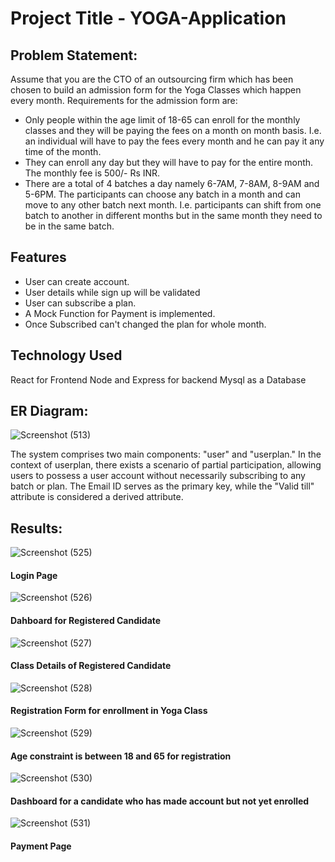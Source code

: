 # Project Title - YOGA-Application
## Problem Statement:
Assume that you are the CTO of an outsourcing firm which has been chosen to build an
admission form for the Yoga Classes which happen every month.
Requirements for the admission form are:
- Only people within the age limit of 18-65 can enroll for the monthly classes and they will
be paying the fees on a month on month basis. I.e. an individual will have to pay the fees
every month and he can pay it any time of the month.
- They can enroll any day but they will have to pay for the entire month. The monthly fee is
500/- Rs INR.
- There are a total of 4 batches a day namely 6-7AM, 7-8AM, 8-9AM and 5-6PM. The
participants can choose any batch in a month and can move to any other batch next
month. I.e. participants can shift from one batch to another in different months but in the
same month they need to be in the same batch.


## Features
- User can create account.
- User details while sign up will be validated
- User can subscribe a plan.
- A Mock Function for Payment is implemented.
- Once Subscribed can't changed the plan for whole month.

  
## Technology Used
React for Frontend
Node and Express for backend
Mysql as a Database

## ER Diagram:

![Screenshot (513)](https://github.com/D-P-01/YOGA-FRONT_END/assets/148607994/f62be719-5791-4aa2-9936-6665e81f8b4d)

The system comprises two main components: "user" and "userplan." 
In the context of userplan, there exists a scenario of partial participation, allowing users to possess a user account without necessarily subscribing to any batch or plan.
The Email ID serves as the primary key, while the "Valid till" attribute is considered a derived attribute.

## Results:

![Screenshot (525)](https://github.com/D-P-01/YOGA-FRONT_END/assets/148607994/0632e38d-1126-457a-9c3e-89aace2c3ea2)
#### Login Page 

![Screenshot (526)](https://github.com/D-P-01/YOGA-FRONT_END/assets/148607994/d4a7aa0f-4837-4f21-bc14-a22921409477)
#### Dahboard for Registered Candidate

![Screenshot (527)](https://github.com/D-P-01/YOGA-FRONT_END/assets/148607994/9f62a0d5-0e0b-4297-9346-0c518aa164cf)
#### Class Details of Registered Candidate

![Screenshot (528)](https://github.com/D-P-01/YOGA-FRONT_END/assets/148607994/433ce7ae-8bb9-4495-8482-c51b0b110b52)
#### Registration Form for enrollment in Yoga Class

![Screenshot (529)](https://github.com/D-P-01/YOGA-FRONT_END/assets/148607994/894317a5-6330-438c-8324-84e076f19ff2)
#### Age constraint is between 18 and 65 for registration

![Screenshot (530)](https://github.com/D-P-01/YOGA-FRONT_END/assets/148607994/447f009e-4ebf-4049-a38e-82e3d107cbe8)
#### Dashboard for a candidate who has made account but not yet enrolled

![Screenshot (531)](https://github.com/D-P-01/YOGA-FRONT_END/assets/148607994/c859a2da-2bd0-4f0f-a3ca-4b5d48bd4b27)
#### Payment Page 






